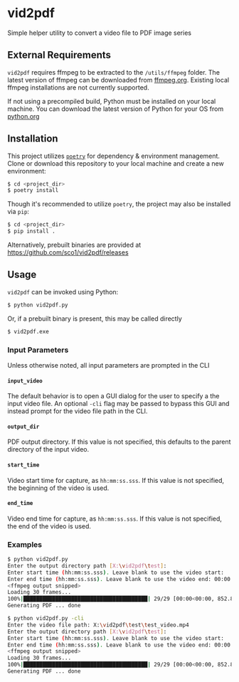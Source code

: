 # vid2pdf
Simple helper utility to convert a video file to PDF image series

## External Requirements

`vid2pdf` requires ffmpeg to be extracted to the `/utils/ffmpeg` folder. The latest version of ffmpeg can be downloaded from [ffmpeg.org](https://www.ffmpeg.org/download.html). Existing local ffmpeg installations are not currently supported.

If not using a precompiled build, Python must be installed on your local machine. You can download the latest version of Python for your OS from [python.org](https://www.python.org/downloads/)

## Installation

This project utilizes [`poetry`](https://python-poetry.org/) for dependency & environment management. Clone or download this repository to your local machine and create a new environment:

```bash
$ cd <project_dir>
$ poetry install
```

Though it's recommended to utilize `poetry`, the project may also be installed via `pip`:

```bash
$ cd <project_dir>
$ pip install .
```

Alternatively, prebuilt binaries are provided at https://github.com/sco1/vid2pdf/releases

## Usage

`vid2pdf` can be invoked using Python:
```bash
$ python vid2pdf.py
```

Or, if a prebuilt binary is present, this may be called directly
```bash
$ vid2pdf.exe
```

### Input Parameters
Unless otherwise noted, all input parameters are prompted in the CLI
#### `input_video`
The default behavior is to open a GUI dialog for the user to specify a the input video file. An optional `-cli` flag may be passed to bypass this GUI and instead prompt for the video file path in the CLI.

#### `output_dir`
PDF output directory. If this value is not specified, this defaults to the parent directory of the input video.

#### `start_time`
Video start time for capture, as `hh:mm:ss.sss`. If this value is not specified, the beginning of the video is used.

#### `end_time`
Video end time for capture, as `hh:mm:ss.sss`. If this value is not specified, the end of the video is used.

### Examples

```bash
$ python vid2pdf.py
Enter the output directory path [X:\vid2pdf\test]:
Enter start time (hh:mm:ss.sss). Leave blank to use the video start:
Enter end time (hh:mm:ss.sss). Leave blank to use the video end: 00:00:01.000
<ffmpeg output snipped>
Loading 30 frames...
100%|███████████████████████████████████████| 29/29 [00:00<00:00, 852.82it/s]
Generating PDF ... done
```

```bash
$ python vid2pdf.py -cli
Enter the video file path: X:\vid2pdf\test\test_video.mp4
Enter the output directory path [X:\vid2pdf\test]:
Enter start time (hh:mm:ss.sss). Leave blank to use the video start:
Enter end time (hh:mm:ss.sss). Leave blank to use the video end: 00:00:01.000
<ffmpeg output snipped>
Loading 30 frames...
100%|███████████████████████████████████████| 29/29 [00:00<00:00, 852.82it/s]
Generating PDF ... done
```
